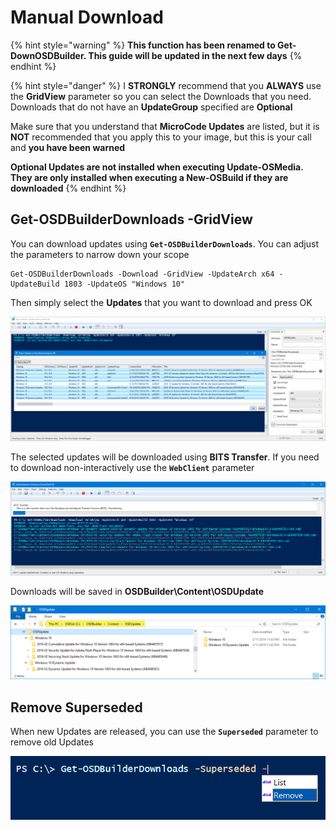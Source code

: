 # Manual Download

{% hint style="warning" %}
**This function has been renamed to Get-DownOSDBuilder.  This guide will be updated in the next few days**
{% endhint %}

{% hint style="danger" %}
I **STRONGLY** recommend that you **ALWAYS** use the **GridView** parameter so you can select the Downloads that you need.  Downloads that do not have an **UpdateGroup** specified are **Optional**

Make sure that you understand that **MicroCode Updates** are listed, but it is **NOT** recommended that you apply this to your image, but this is your call and **you have been warned**

**Optional Updates are not installed when executing Update-OSMedia.  They are only installed when executing a New-OSBuild if they are downloaded**
{% endhint %}

## Get-OSDBuilderDownloads -GridView

You can download updates using **`Get-OSDBuilderDownloads`**.  You can adjust the parameters to narrow down your scope

```text
Get-OSDBuilderDownloads -Download -GridView -UpdateArch x64 -UpdateBuild 1803 -UpdateOS "Windows 10"
```

Then simply select the **Updates** that you want to download and press OK

![](../../../../.gitbook/assets/image%20%2891%29.png)

The selected updates will be downloaded using **BITS Transfer**.  If you need to download non-interactively use the **`WebClient`** parameter

![](../../../../.gitbook/assets/image%20%2872%29.png)

Downloads will be saved in **OSDBuilder\Content\OSDUpdate**

![](../../../../.gitbook/assets/image%20%28208%29.png)

## Remove Superseded

When new Updates are released, you can use the **`Superseded`** parameter to remove old Updates

![](../../../../.gitbook/assets/image%20%2810%29.png)

